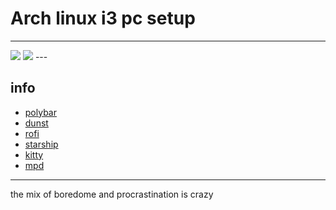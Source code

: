 # Arch linux i3 pc setup
---

<img src="./screenshots/ss1">
<img src="./screenshots/ss2">
---

## info
- [polybar](https://github.com/polybar/polybar)
- [dunst](https://github.com/dunst-project/dunst)
- [rofi](https://github.com/davatorium/rofi)
- [starship](https://starship.rs/)
- [kitty](https://sw.kovidgoyal.net/kitty/)
- [mpd](https://wiki.archlinux.org/title/Music_Player_Daemon)
---

the mix of boredome and procrastination is crazy
